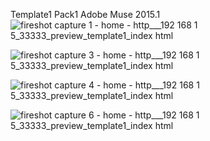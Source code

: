 Template1 Pack1 Adobe Muse 2015.1
![fireshot capture 1 - home - http___192 168 1 5_33333_preview_template1_index html](https://cloud.githubusercontent.com/assets/12902041/13375078/6095b9de-dd8e-11e5-88c3-6ac51926fd71.png)

![fireshot capture 3 - home - http___192 168 1 5_33333_preview_template1_index html](https://cloud.githubusercontent.com/assets/12902041/13375098/c1a2652e-dd8e-11e5-8871-83fc48e3a755.png)

![fireshot capture 4 - home - http___192 168 1 5_33333_preview_template1_index html](https://cloud.githubusercontent.com/assets/12902041/13375104/f10cedd4-dd8e-11e5-8077-380b19b2d74e.png)

![fireshot capture 6 - home - http___192 168 1 5_33333_preview_template1_index html](https://cloud.githubusercontent.com/assets/12902041/13375115/2957883e-dd8f-11e5-93fc-96a73a5affbc.png)


